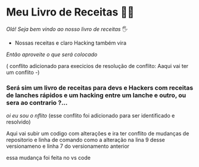 # Meu Livro de Receitas :man_cook: #

 _Olá! Seja bem vindo ao nosso livro de receitas_ :raised_hand_with_fingers_splayed:

- Nossas receitas e claro Hacking também vira 

 _Então aproveite  o que será colocado_

( conflito adicionado para execicios de resolução de conflito: Aaqui vai ter um conflito -)

  ### Será sim um livro de receitas para devs e Hackers com receitas de lanches rápidos e um hacking entre um lanche e outro, ou sera ao contrario ?... ###
_oi eu sou o nflito_ (esse conflito foi adicionado para ser identificado e resolvido) 

  
Aqui vai subir um codigo com alterações e ira ter conflito de mudanças de repositorio e linha de comando como a alteração na lina 9 desse versionameno e linha 7 do versionamento anterior 

essa mudança foi feita no vs code 
  
